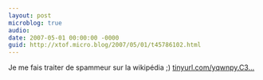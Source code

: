 ```yaml
---
layout: post
microblog: true
audio: 
date: 2007-05-01 00:00:00 -0000
guid: http://xtof.micro.blog/2007/05/01/t45786102.html
---
```

Je me fais traiter de spammeur sur la wikipédia ;) [tinyurl.com/yqwnpy.C3...](http://tinyurl.com/yqwnpy.C3.A8quement_Classe)
